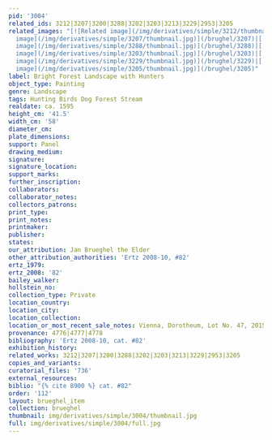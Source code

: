 ```yaml
---
pid: '3004'
related_ids: 3212|3207|3200|3288|3202|3203|3213|3229|2953|3205
related_images: "[![Related image](/img/derivatives/simple/3212/thumbnail.jpg)](/brughel/3212)|[![Related
  image](/img/derivatives/simple/3207/thumbnail.jpg)](/brughel/3207)|[![Related image](/img/derivatives/simple/3200/thumbnail.jpg)](/brughel/3200)|[![Related
  image](/img/derivatives/simple/3288/thumbnail.jpg)](/brughel/3288)|[![Related image](/img/derivatives/simple/3202/thumbnail.jpg)](/brughel/3202)|[![Related
  image](/img/derivatives/simple/3203/thumbnail.jpg)](/brughel/3203)|[![Related image](/img/derivatives/simple/3213/thumbnail.jpg)](/brughel/3213)|[![Related
  image](/img/derivatives/simple/3229/thumbnail.jpg)](/brughel/3229)|[![Related image](/img/derivatives/simple/2953/thumbnail.jpg)](/brughel/2953)|[![Related
  image](/img/derivatives/simple/3205/thumbnail.jpg)](/brughel/3205)"
label: Bright Forest Landscape with Hunters
object_type: Painting
genre: Landscape
tags: Hunting Birds Dog Forest Stream
realdate: ca. 1595
height_cm: '41.5'
width_cm: '58'
diameter_cm: 
plate_dimensions: 
support: Panel
drawing_medium: 
signature: 
signature_location: 
support_marks: 
further_inscription: 
collaborators: 
collaborator_notes: 
collectors_patrons: 
print_type: 
print_notes: 
printmaker: 
publisher: 
states: 
our_attribution: Jan Brueghel the Elder
other_attribution_authorities: 'Ertz 2008-10, #82'
ertz_1979: 
ertz_2008: '82'
bailey_walker: 
hollstein_no: 
collection_type: Private
location_country: 
location_city: 
location_collection: 
location_or_most_recent_sale_notes: Vienna, Dorotheum, Lot No. 47, 2015
provenance: 4776|4777|4778
bibliography: 'Ertz 2008-10, cat. #82'
exhibition_history: 
related_works: 3212|3207|3200|3288|3202|3203|3213|3229|2953|3205
copies_and_variants: 
curatorial_files: '736'
external_resources: 
biblio: "{% cite 8900 %} cat. #82"
order: '112'
layout: brueghel_item
collection: brueghel
thumbnail: img/derivatives/simple/3004/thumbnail.jpg
full: img/derivatives/simple/3004/full.jpg
---
```

